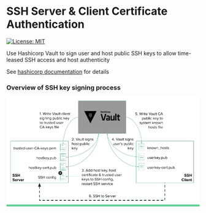 # SSH Server & Client Certificate Authentication

[![License: MIT](https://img.shields.io/badge/License-MIT-yellow.svg)](https://opensource.org/licenses/MIT)

Use Hashicorp Vault to sign user and host public SSH keys to allow time-leased SSH access and host authenticity

See [hashicorp documentation](https://www.vaultproject.io/docs/secrets/ssh/signed-ssh-certificates.html) for details

### Overview of SSH key signing process
![Alt text](/images/key-signing-overview.png "Key signing overview")


